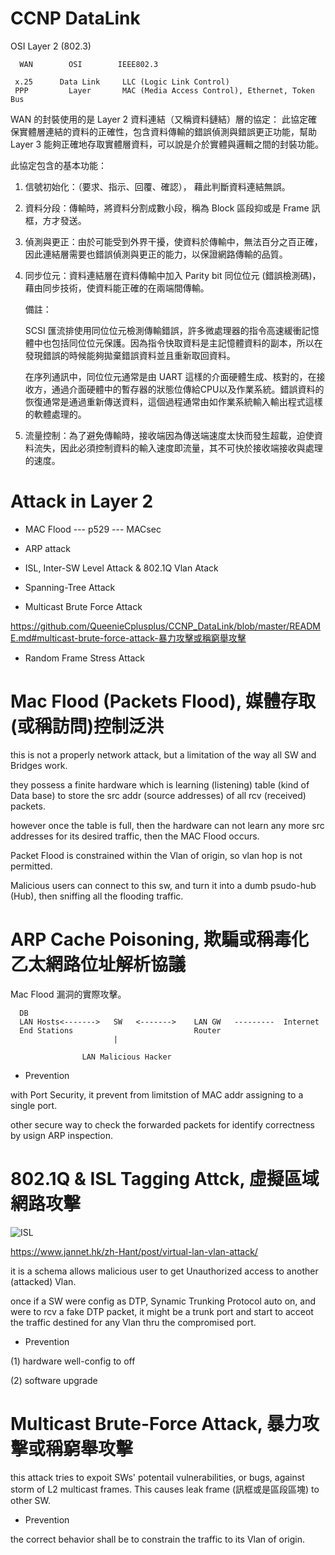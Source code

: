 # CCNP DataLink
OSI Layer 2 (802.3)


      WAN        OSI        IEEE802.3
                    
     x.25      Data Link     LLC (Logic Link Control)
     PPP         Layer       MAC (Media Access Control), Ethernet, Token Bus
     

WAN 的封裝使用的是 Layer 2 資料連結（又稱資料鏈結）層的協定：
此協定確保實體層連結的資料的正確性，包含資料傳輸的錯誤偵測與錯誤更正功能，幫助 Layer 3 能夠正確地存取實體層資料，可以說是介於實體與邏輯之間的封裝功能。

此協定包含的基本功能：

1. 信號初始化：（要求、指示、回覆、確認）， 藉此判斷資料連結無誤。

2. 資料分段：傳輸時，將資料分割成數小段，稱為 Block 區段抑或是 Frame 訊框，方才發送。 

3. 偵測與更正：由於可能受到外界干擾，使資料於傳輸中，無法百分之百正確，因此連結層需要也錯誤偵測與更正的能力，以保證網路傳輸的品質。

4. 同步位元：資料連結層在資料傳輸中加入 Parity bit 同位位元 (錯誤檢測碼)，藉由同步技術，使資料能正確的在兩端間傳輸。

   備註：
   
   SCSI 匯流排使用同位位元檢測傳輸錯誤，許多微處理器的指令高速緩衝記憶體中也包括同位位元保護。因為指令快取資料是主記憶體資料的副本，所以在發現錯誤的時候能夠拋棄錯誤資料並且重新取回資料。
   
   在序列通訊中，同位位元通常是由 UART 這樣的介面硬體生成、核對的，在接收方，通過介面硬體中的暫存器的狀態位傳給CPU以及作業系統。錯誤資料的恢復通常是通過重新傳送資料，這個過程通常由如作業系統輸入輸出程式這樣的軟體處理的。 

5. 流量控制：為了避免傳輸時，接收端因為傳送端速度太快而發生超載，迫使資料流失，因此必須控制資料的輸入速度即流量，其不可快於接收端接收與處理的速度。

# Attack in Layer 2

* MAC Flood --- p529 --- MACsec

* ARP attack

* ISL, Inter-SW Level Attack & 802.1Q Vlan Atack

* Spanning-Tree Attack

* Multicast Brute Force Attack

https://github.com/QueenieCplusplus/CCNP_DataLink/blob/master/README.md#multicast-brute-force-attack-暴力攻擊或稱窮舉攻擊

* Random Frame Stress Attack

# Mac Flood (Packets Flood), 媒體存取(或稱訪問)控制泛洪

this is not a properly network attack, but a limitation of the way all SW and Bridges work.

they possess a finite hardware which is learning (listening) table (kind of Data base) to store the src addr (source addresses) of all rcv (received) packets.

however once the table is full, then the hardware can not learn any more src addresses for its desired traffic, then the MAC Flood occurs.

Packet Flood is constrained within the Vlan of origin, so vlan hop is not permitted.

Malicious users can connect to this sw, and turn it into a dumb psudo-hub (Hub), then sniffing all the flooding traffic.

# ARP Cache Poisoning, 欺騙或稱毒化乙太網路位址解析協議

Mac Flood 漏洞的實際攻擊。

      DB
      LAN Hosts<------->   SW   <------->    LAN GW   ---------  Internet
      End Stations                           Router
                           |
                               
                    LAN Malicious Hacker 
                      
 * Prevention
 
 with Port Security, it prevent from limitstion of MAC addr assigning to a single port.
 
 other secure way to check the forwarded packets for identify correctness by usign ARP inspection.
 
 # 802.1Q & ISL Tagging Attck, 虛擬區域網路攻擊
 
 ![ISL](https://www.jannet.hk/content/public/upload/vlan-attack/01.png)
 
https://www.jannet.hk/zh-Hant/post/virtual-lan-vlan-attack/

it is a schema allows malicious user to get Unauthorized access to another (attacked) Vlan.

once if a SW were config as DTP, Synamic Trunking Protocol auto on, and were to rcv a fake DTP packet, it might be a trunk port and start to acceot the traffic destined for any Vlan thru the compromised port.

 * Prevention
 
 (1) hardware well-config to off
 
 (2) software upgrade

# Multicast Brute-Force Attack, 暴力攻擊或稱窮舉攻擊

this attack tries to expoit SWs' potentail vulnerabilities, or bugs, against storm of L2 multicast frames. This causes leak frame (訊框或是區段區塊) to other SW.

 * Prevention
 
 the correct behavior shall be to constrain the traffic to its Vlan of origin.




